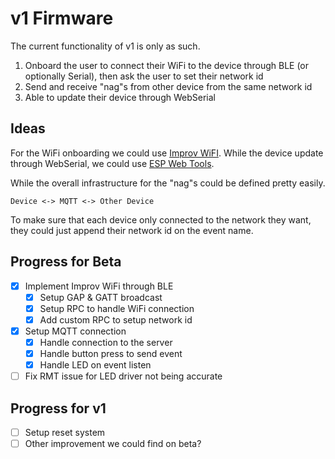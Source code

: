 # v1 Firmware

The current functionality of v1 is only as such.

1. Onboard the user to connect their WiFi to the device through BLE (or optionally Serial), then ask the user to set their network id
2. Send and receive "nag"s from other device from the same network id
3. Able to update their device through WebSerial

## Ideas

For the WiFi onboarding we could use [Improv WiFI](https://improv-wifi.com). While the device update through WebSerial, we could use [ESP Web Tools](https://esphome.github.io/esp-web-tools/).

While the overall infrastructure for the "nag"s could be defined pretty easily.

```text
Device <-> MQTT <-> Other Device
```

To make sure that each device only connected to the network they want, they could just append their network id on the event name.

## Progress for Beta

- [x] Implement Improv WiFi through BLE
  - [x] Setup GAP & GATT broadcast
  - [x] Setup RPC to handle WiFi connection
  - [x] Add custom RPC to setup network id
- [x] Setup MQTT connection
  - [x] Handle connection to the server
  - [x] Handle button press to send event
  - [x] Handle LED on event listen
- [ ] Fix RMT issue for LED driver not being accurate

## Progress for v1

- [ ] Setup reset system
- [ ] Other improvement we could find on beta?
